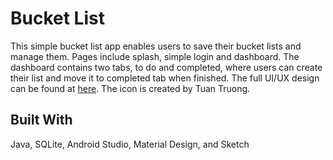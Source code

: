 # Bucket List

This simple bucket list app enables users to save their bucket lists and manage them. Pages include splash, simple login and dashboard.
The dashboard contains two tabs, to do and completed, where users can create their list and move it to completed tab when finished.
The full UI/UX design can be found at [here](https://drive.google.com/file/d/1Hs-knSPTKCZ1wZxJDCWJ--f72hBiqJC1/view?usp=sharing).
The icon is created by Tuan Truong.

## Built With
Java, SQLite, Android Studio, Material Design, and Sketch
